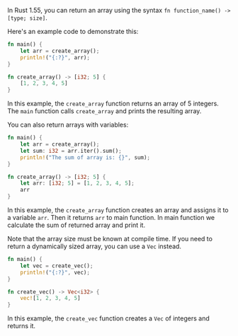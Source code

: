 In Rust 1.55, you can return an array using the syntax `fn function_name() -> [type; size]`.

Here's an example code to demonstrate this:

```rust
fn main() {
    let arr = create_array();
    println!("{:?}", arr);
}

fn create_array() -> [i32; 5] {
    [1, 2, 3, 4, 5]
}
```

In this example, the `create_array` function returns an array of 5 integers. The `main` function calls `create_array` and prints the resulting array.

You can also return arrays with variables:

```rust
fn main() {
    let arr = create_array();
    let sum: i32 = arr.iter().sum();
    println!("The sum of array is: {}", sum);
}

fn create_array() -> [i32; 5] {
    let arr: [i32; 5] = [1, 2, 3, 4, 5];
    arr
}

```

In this example, the `create_array` function creates an array and assigns it to a variable `arr`. Then it returns `arr` to main function. In main function we calculate the sum of returned array and print it.

Note that the array size must be known at compile time. If you need to return a dynamically sized array, you can use a `Vec` instead.

```rust
fn main() {
    let vec = create_vec();
    println!("{:?}", vec);
}

fn create_vec() -> Vec<i32> {
    vec![1, 2, 3, 4, 5]
}
```

In this example, the `create_vec` function creates a `Vec` of integers and returns it.